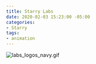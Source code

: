 ```yaml
---
title: Starry Labs
date: 2020-02-03 15:23:00 -05:00
categories:
- Starry
tags:
- animation
---
```


![labs_logos_navy.gif](/uploads/labs_logos_navy.gif)